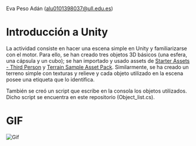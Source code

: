 Eva Peso Adán (alu0101398037@ull.edu.es)

# Introducción a Unity

La actividad consiste en hacer una escena simple en Unity y familiarizarse con el motor. Para ello, se han creado tres objetos 3D básicos (una esfera, una cápsula y un cubo); se han importado y usado assets de [Starter Assets - Third Person](https://assetstore.unity.com/packages/essentials/starter-assets-third-person-character-controller-urp-196526) y [Terrain Sample Asset Pack](https://assetstore.unity.com/packages/3d/environments/landscapes/terrain-sample-asset-pack-145808). Similarmente, se ha creado un terreno simple con texturas y relieve y cada objeto utilizado en la escena posee una etiqueta que lo identifica.

También se creó un script que escribe en la consola los objetos utilizados. Dicho script se encuentra en este repositorio (Object_list.cs).

# GIF

![Gif](Gif-p01.gif)

